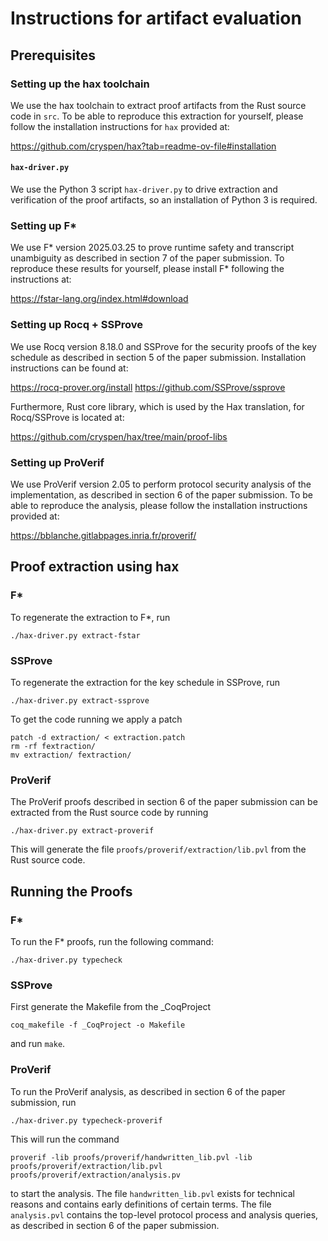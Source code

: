 # Instructions for artifact evaluation

## Prerequisites
### Setting up the hax toolchain
We use the hax toolchain to extract proof artifacts from the Rust
source code in `src`. To be able to reproduce this extraction for
yourself, please follow the installation instructions for `hax`
provided at:

https://github.com/cryspen/hax?tab=readme-ov-file#installation

#### `hax-driver.py`
We use the Python 3 script `hax-driver.py` to drive extraction and
verification of the proof artifacts, so an installation of Python 3 is
required.

### Setting up F*
We use F* version 2025.03.25 to prove runtime safety and transcript
unambiguity as described in section 7 of the paper submission. To
reproduce these results for yourself, please install F* following the
instructions at:

https://fstar-lang.org/index.html#download

### Setting up Rocq + SSProve
We use Rocq version 8.18.0 and SSProve for the security proofs of the
key schedule as described in section 5 of the paper submission. Installation
instructions can be found at:

https://rocq-prover.org/install
https://github.com/SSProve/ssprove

Furthermore, Rust core library, which is used by the Hax translation, for Rocq/SSProve is located at:

https://github.com/cryspen/hax/tree/main/proof-libs

### Setting up ProVerif
We use ProVerif version 2.05 to perform protocol security analysis of the
implementation, as described in section 6 of the paper submission.
To be able to reproduce the analysis, please follow the installation
instructions provided at:

https://bblanche.gitlabpages.inria.fr/proverif/

## Proof extraction using hax
### F*
To regenerate the extraction to F*, run
```
./hax-driver.py extract-fstar
```

### SSProve
To regenerate the extraction for the key schedule in SSProve, run
```
./hax-driver.py extract-ssprove
```

To get the code running we apply a patch
```
patch -d extraction/ < extraction.patch
rm -rf fextraction/
mv extraction/ fextraction/
```

### ProVerif
The ProVerif proofs described in section 6 of the paper submission can
be extracted from the Rust source code by running
```
./hax-driver.py extract-proverif
```

This will generate the file `proofs/proverif/extraction/lib.pvl` from
the Rust source code.

## Running the Proofs
### F*
To run the F* proofs, run the following command:
```
./hax-driver.py typecheck
```

### SSProve
First generate the Makefile from the _CoqProject
```
coq_makefile -f _CoqProject -o Makefile
```
and run `make`.

### ProVerif
To run the ProVerif analysis, as described in section 6 of the paper
submission, run
```
./hax-driver.py typecheck-proverif
```

This will run the command 
```
proverif -lib proofs/proverif/handwritten_lib.pvl -lib
proofs/proverif/extraction/lib.pvl proofs/proverif/extraction/analysis.pv
```
to start the analysis. The file `handwritten_lib.pvl` exists for
technical reasons and contains early
definitions of certain terms. The file `analysis.pvl` contains the
top-level protocol process and analysis queries, as described in
section 6 of the paper submission.
